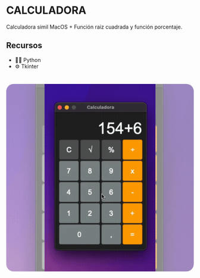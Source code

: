 # CALCULADORA
Calculadora simil MacOS + Función raiz cuadrada y función porcentaje.

## Recursos
- 👨‍💻 Python
- ⚙️ Tkinter

<h1 align="center">
  <img style="border-radius: 20px" src="Sistema/img/PREVIEW.gif" alt="..." />
</h1>
